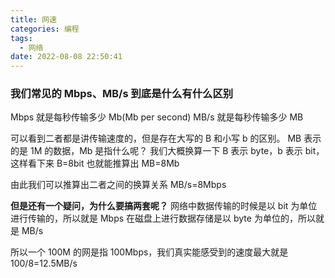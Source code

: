 ```yaml
---
title: 网速
categories: 编程
tags:
  - 网络
date: 2022-08-08 22:50:41
---
```


### 我们常见的 Mbps、MB/s 到底是什么有什么区别

Mbps 就是每秒传输多少 Mb(Mb per second)
MB/s 就是每秒传输多少 MB

可以看到二者都是讲传输速度的，但是存在大写的 B 和小写 b 的区别。
MB 表示的是 1M 的数据，Mb 是指什么呢？
我们大概换算一下
B 表示 byte，b 表示 bit，这样看下来 B=8bit
也就能推算出 MB=8Mb

由此我们可以推算出二者之间的换算关系
MB/s=8Mbps

**但是还有一个疑问，为什么要搞两套呢？**
网络中数据传输的时候是以 bit 为单位进行传输的，所以就是 Mbps
在磁盘上进行数据存储是以 byte 为单位的，所以就是 MB/s

所以一个 100M 的网是指 100Mbps，我们真实能感受到的速度最大就是 100/8=12.5MB/s
